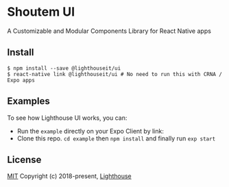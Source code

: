 # Shoutem UI
A Customizable and Modular Components Library for React Native apps

## Install

```
$ npm install --save @lighthouseit/ui
$ react-native link @lighthouseit/ui # No need to run this with CRNA / Expo apps
```

## Examples

To see how Lighthouse UI works, you can:

- Run the `example` directly on your Expo Client by link:
- Clone this repo. `cd example` then `npm install` and finally run `exp start`


## License

[MIT](https://github.com/LighthouseIT/ui/blob/master/LICENSE)
Copyright (c) 2018-present, [Lighthouse](http://lighthouseit.com.br)
